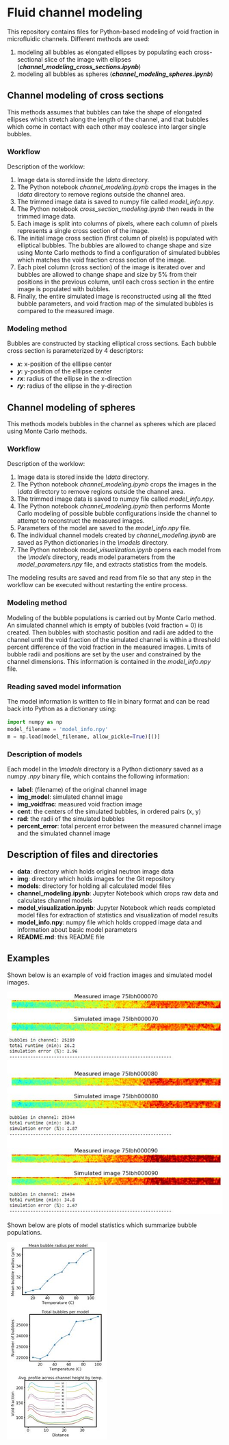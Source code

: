 # Fluid channel modeling

This repository contains files for Python-based modeling of void fraction in microfluidic channels. Different methods are used:

1. modeling all bubbles as elongated ellipses by populating each cross-sectional slice of the image with ellipses (**_channel_modeling_cross_sections.ipynb_**)
2. modeling all bubbles as spheres (**_channel_modeling_spheres.ipynb_**)


## Channel modeling of cross sections

This methods assumes that bubbles can take the shape of elongated ellipses which stretch along the length of the channel, and that bubbles which come in contact with each other may coalesce into larger single bubbles. 

### Workflow

Description of the worklow:

1. Image data is stored inside the *\data* directory.
2. The Python notebook *channel_modeling.ipynb* crops the images in the *\data* directory to remove regions outside the channel area.
3. The trimmed image data is saved to numpy file called *model_info.npy*.
4. The Python notebook *cross_section_modeling.ipynb* then reads in the trimmed image data.
5. Each image is split into columns of pixels, where each column of pixels represents a single cross section of the image.
6. The initial image cross section (first column of pixels) is populated with elliptical bubbles. The bubbles are allowed to change shape and size using Monte Carlo methods to find a configuration of simulated bubbles which matches the void fraction cross section of the image.
7. Each pixel column (cross section) of the image is iterated over and bubbles are allowed to change shape and size by 5% from their positions in the previous column, until each cross section in the entire image is populated with bubbles.
8. Finally, the entire simulated image is reconstructed using all the ftted bubble parameters, and void fraction map of the simulated bubbles is compared to the measured image.

### Modeling method

Bubbles are constructed by stacking elliptical cross sections. Each bubble cross section is parameterized by 4 descriptors:
* **_x_**: x-position of the elllipse center
* **_y_**: y-position of the elllipse center
* **_rx_**: radius of the ellipse in the x-direction
* **_ry_**: radius of the ellipse in the y-direction









## Channel modeling of spheres

This methods models bubbles in the channel as spheres which are placed using Monte Carlo methods.

### Workflow

Description of the worklow:

1. Image data is stored inside the *\data* directory.
2. The Python notebook *channel_modeling.ipynb* crops the images in the *\data* directory to remove regions outside the channel area.
3. The trimmed image data is saved to numpy file called *model_info.npy*.
4. The Python notebook *channel_modeling.ipynb* then performs Monte Carlo modeling of possible bubble configurations inside the channel to attempt to reconstruct the measured images.
5. Parameters of the model are saved to the *model_info.npy* file.
5. The individual channel models created by *channel_modeling.ipynb* are saved as Python dictionaries in the *\models* directory.
6. The Python notebook *model_visualization.ipynb* opens each model from the *\models* directory, reads model parameters from the *model_parameters.npy* file, and extracts statistics from the models.

The modeling results are saved and read from file so that any step in the workflow can be executed without restarting the entire process.

### Modeling method

Modeling of the bubble populations is carried out by Monte Carlo method. An simulated channel which is empty of bubbles (void fraction = 0) is created. Then bubbles with stochastic position and radii are added to the channel until the void fraction of the simulated channel is within a threshold percent difference of the void fraction in the measured images. Limits of bubble radii and positions are set by the user and constrained by the channel dimensions. This information is contained in the *model_info.npy* file.


### Reading saved model information

The model information is written to file in binary format and can be read back into Python as a dictionary using:
```python
import numpy as np
model_filename = 'model_info.npy'
m = np.load(model_filename, allow_pickle=True)[()]
```


### Description of models

Each model in the *\models* directory is a Python dictionary saved as a numpy *.npy* binary file, which contains the following information:
* **label**: (filename) of the original channel image
* **img_model**: simulated channel image
* **img_voidfrac**: measured void fraction image
* **cent**: the centers of the simulated bubbles, in ordered pairs (x, y)
* **rad**: the radii of the simulated bubbles
* **percent_error**: total percent error between the measured channel image and the simulated channel image


## Description of files and directories

* **data**: directory which holds original neutron image data
* **img**: directory which holds images for the Git repository
* **models**: directory for holding all calculated model files
* **channel_modeling.ipynb**: Jupyter Notebook which crops raw data and calculates channel models
* **model_visualization.ipynb**: Jupyter Notebook which reads completed model files for extraction of statistics and visualization of model results
* **model_info.npy**: numpy file which holds cropped image data and information about basic model parameters
* **README.md**: this README file



## Examples
Shown below is an example of void fraction images and simulated model images.


![Example of channel images and models](./img/example_models.JPG)


Shown below are plots of model statistics which summarize bubble populations.


![Example of bubble statistics](./img/stats.JPG)
